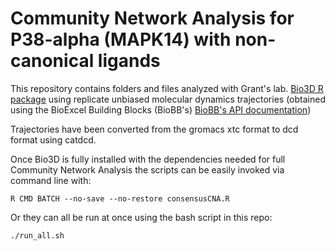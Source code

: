 # Community Network Analysis for P38-alpha (MAPK14) with non-canonical ligands #

This repository contains folders and files analyzed with Grant's lab. [Bio3D R package](http://thegrantlab.org/bio3d/) using replicate unbiased molecular dynamics trajectories (obtained using the BioExcel Building Blocks (BioBB's) [BioBB's API documentation](http://biobb-md.readthedocs.io/en/latest/))   

Trajectories have been converted from the gromacs xtc format to dcd format using catdcd.

Once Bio3D is fully installed with the dependencies needed for full Community Network
Analysis the scripts can be easily invoked via command line with:  

```
R CMD BATCH --no-save --no-restore consensusCNA.R
```

Or they can all be run at once using the bash script in this repo:

```
./run_all.sh
```
